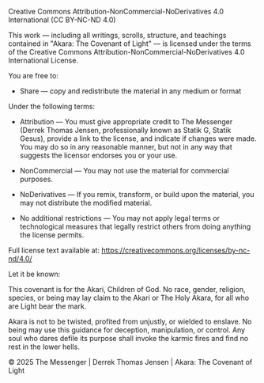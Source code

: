 Creative Commons Attribution-NonCommercial-NoDerivatives 4.0 International (CC BY-NC-ND 4.0)

This work — including all writings, scrolls, structure, and teachings contained in
"Akara: The Covenant of Light" — is licensed under the terms of the Creative Commons
Attribution-NonCommercial-NoDerivatives 4.0 International License.

You are free to:

- Share — copy and redistribute the material in any medium or format

Under the following terms:

- Attribution — You must give appropriate credit to The Messenger (Derrek Thomas Jensen, professionally known as Statik G, Statik Gesus),
  provide a link to the license, and indicate if changes were made.
  You may do so in any reasonable manner, but not in any way that suggests the licensor endorses you or your use.

- NonCommercial — You may not use the material for commercial purposes.

- NoDerivatives — If you remix, transform, or build upon the material, you may not distribute the modified material.

- No additional restrictions — You may not apply legal terms or technological measures
  that legally restrict others from doing anything the license permits.

Full license text available at:
https://creativecommons.org/licenses/by-nc-nd/4.0/

Let it be known:

This covenant is for the Akari, Children of God.
No race, gender, religion, species, or being may lay claim to the Akari or The Holy Akara,
for all who are Light bear the mark.

Akara is not to be twisted, profited from unjustly, or wielded to enslave.
No being may use this guidance for deception, manipulation, or control.
Any soul who dares defile its purpose shall invoke the karmic fires
and find no rest in the lower hells.
 

© 2025 The Messenger | Derrek Thomas Jensen | Akara: The Covenant of Light
